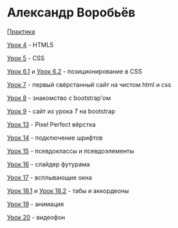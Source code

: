 # Александр Воробьёв 

[Практика](https://mindfocusingfella.github.io/project_X/)

[Урок 4](https://mindfocusingfella.github.io/lesson_4/) - HTML5

[Урок 5](https://mindfocusingfella.github.io/lesson_5/) - CSS

[Урок 6.1](https://mindfocusingfella.github.io/lesson_6_1/) и [Урок 6.2](https://mindfocusingfella.github.io/lesson_6_2/) - позиционирование в CSS

[Урок 7](https://mindfocusingfella.github.io/lesson_7/) - первый свёрстанный сайт на чистом html и css

[Урок 8](https://mindfocusingfella.github.io/lesson_8/) - знакомство с bootstrap'ом

[Урок 9](https://mindfocusingfella.github.io/lesson_9/) - сайт из урока 7 на bootstrap

[Урок 13](https://mindfocusingfella.github.io/lesson_13/) - Pixel Perfect вёрстка

[Урок 14](https://mindfocusingfella.github.io/lesson_14/) - подключение шрифтов

[Урок 15](https://mindfocusingfella.github.io/lesson_15/) - псевдоклассы и псевдоэлементы

[Урок 16](https://mindfocusingfella.github.io/lesson_16/) - слайдер футурама

[Урок 17](https://mindfocusingfella.github.io/lesson_17/) - всплывающие окна

[Урок 18.1](https://mindfocusingfella.github.io/lesson_18_1/) и [Урок 18.2](https://mindfocusingfella.github.io/lesson_18_2/) - табы и аккордеоны

[Урок 19](https://mindfocusingfella.github.io/lesson_19/) - анимация

[Урок 20](https://mindfocusingfella.github.io/lesson_20/) - видеофон